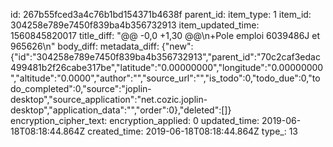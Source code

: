 id: 267b55fced3a4c76b1bd154371b4638f
parent_id: 
item_type: 1
item_id: 304258e789e7450f839ba4b356732913
item_updated_time: 1560845820017
title_diff: "@@ -0,0 +1,30 @@\n+Pole emploi 6039486J et 965626\n"
body_diff: 
metadata_diff: {"new":{"id":"304258e789e7450f839ba4b356732913","parent_id":"70c2caf3edac499481b2f26cabe317be","latitude":"0.00000000","longitude":"0.00000000","altitude":"0.0000","author":"","source_url":"","is_todo":0,"todo_due":0,"todo_completed":0,"source":"joplin-desktop","source_application":"net.cozic.joplin-desktop","application_data":"","order":0},"deleted":[]}
encryption_cipher_text: 
encryption_applied: 0
updated_time: 2019-06-18T08:18:44.864Z
created_time: 2019-06-18T08:18:44.864Z
type_: 13